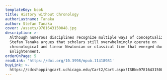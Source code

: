 ```yaml
---
templateKey: book
title: History without Chronology
authorLastname: Tanaka
author: Stefan Tanaka
cover: /assets/9781643150048.jpg
description: >-
  Although numerous disciplines recognize multiple ways of conceptualizing time,
  Stefan Tanaka argues that scholars still overwhelmingly operate on
  chronological and linear Newtonian or classical time that emerged during the
  Enlightenment.
orderOnPage: 5
readLink: 'https://doi.org/10.3998/mpub.11418981'
buyLink: >-
  https://cdcshoppingcart.uchicago.edu/Cart2/Cart.aspx?ISBN=9781643150031&PRESS=lever
---
```


